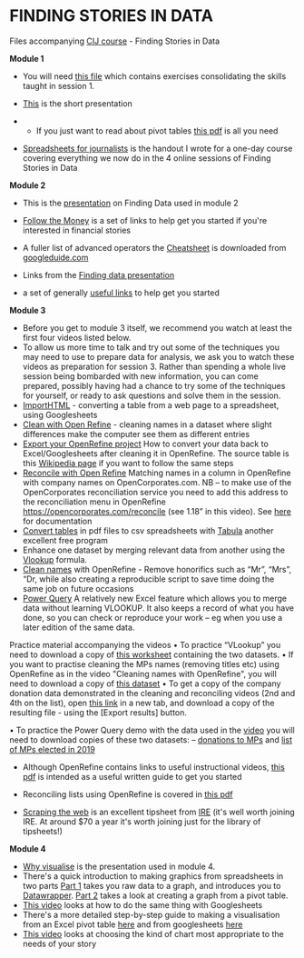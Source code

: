 

# FINDING STORIES IN DATA

Files accompanying [CIJ course](https://tcij.org/scheduled-training) - Finding Stories in Data

**Module 1**

-   You will need [this file](https://github.com/Stonepeople/FSiD/blob/main/donations2019_2020_Exercise.xlsx) which
    contains exercises consolidating the skills taught in session 1.

-   [This](https://github.com/Stonepeople/FSiD/blob/main/Interviewing_data.pdf) is the short presentation

-   -   If you just want to read about pivot tables [this pdf](https://github.com/Stonepeople/FSiD/blob/main/PIVOT%20TABLES.pdf) is all you need

-   [Spreadsheets for journalists](https://github.com/Stonepeople/FSiD/blob/main/SPREADSHEETS%20FOR%20JOURNALISTS%20HANDOUT.pdf) is the
    handout I wrote for a one-day course covering everything we now do in the 4 online sessions of Finding Stories in Data

**Module 2**

-   This is the [presentation](https://github.com/Stonepeople/FSiD/blob/main/FindingData.pdf) on Finding Data used in module 2

-   [Follow the Money](https://github.com/Stonepeople/FSiD/blob/main/FollowTheMoney.pdf) is a set of links to help get you started if you're interested in financial stories

-   A fuller list of advanced operators the [Cheatsheet](https://github.com/Stonepeople/FSiD/blob/main/GoogleguideCheatSheet.pdf) is downloaded from [googleduide.com](http://www.googleguide.com/print/adv_op_ref.pdf)

-   Links from the [Finding data presentation](https://github.com/Stonepeople/FSiD/blob/main/Links%20from%20FindingData.pdf)

-  a set of generally [useful links](https://github.com/Stonepeople/FSiD/blob/main/USEFUL%20LINKS%20TO%20DATA.pdf) to help get you started

**Module 3**

-   Before you get to module 3 itself, we recommend you watch at least the first four videos listed below. 
-   To allow us more time to talk and try out some of the techniques you may need to use to prepare data for analysis, we ask you to watch these videos as preparation for session 3. Rather than spending a whole live session being bombarded with new information, you can come prepared, possibly having had a chance to try some of the techniques for yourself, or ready to ask questions and solve them in the session. 
-   [ImportHTML](https://youtu.be/pBYRNstn6xA) - converting a table from a web page to a spreadsheet, using Googlesheets
-   [Clean with Open Refine](https://youtu.be/HCeH8QMHvmQ) - cleaning names in a dataset where slight differences make the computer see them as different entries
-   [Export your OpenRefine project](https://youtu.be/UWJIu0Ss4eU) How to convert your data back to Excel/Googlesheets after cleaning it in OpenRefine. The source table is this [Wikipedia page](https://en.wikipedia.org/wiki/List_of_MPs_elected_in_the_2019_United_Kingdom_general_election) if you want to follow the same steps
-   [Reconcile with Open Refine](https://youtu.be/3CV6rEn0stM) Matching names in a column in OpenRefine with company names on OpenCorporates.com. NB – to make use of the OpenCorporates reconciliation service you need to add this address to the reconciliation menu in OpenRefine https://opencorporates.com/reconcile (see 1.18” in this video). See [here](https://api.opencorporates.com/documentation/Reconciliation_API_documentation_v0.1.pdf) for documentation
-   [Convert tables](https://youtu.be/xZ_sPdJtOLo) in pdf files to csv spreadsheets with [Tabula](https://tabula.technology/) another excellent free program
-   Enhance one dataset by merging relevant data from another using the [Vlookup](https://youtu.be/NCBP8Z1x_RY) formula. 
-   [Clean names](https://youtu.be/tCET1qWOb3U) with OpenRefine - Remove honorifics such as “Mr”, “Mrs”, “Dr, while also creating a reproducible script to save time doing the same job on future occasions
-   [Power Query](https://youtu.be/9P6iyjPguok) A relatively new Excel feature which allows you to merge data without learning VLOOKUP. It also keeps a record of what you have done, so you can check or reproduce your work – eg when you use a later edition of the same data.

Practice material accompanying the videos
•	To practice “VLookup” you need to download a copy of [this worksheet](https://github.com/Stonepeople/FSiD/blob/main/MPs_donations_vlookup_exercise.xlsx) containing the two datasets.
•	If you want to practise cleaning the MPs names (removing titles etc) using OpenRefine as in the video "Cleaning names with OpenRefine", you will need to download a copy of [this dataset](https://github.com/Stonepeople/FSiD/blob/main/Donations_to_MPs.csv)
•	To get a copy of the company donation data demonstrated in the cleaning and reconciling videos (2nd and 4th on the list), open [this link](http://search.electoralcommission.org.uk/?currentPage=1&rows=10&sort=AcceptedDate&order=desc&tab=1&open=filter&et=pp&et=ppm&et=tp&et=perpar&et=rd&isIrishSourceYes=true&isIrishSourceNo=true&date=Reported&from&to&quarters=2021Q1234&quarters=2020Q1234&prePoll=false&postPoll=true&donorStatus=company&register=gb&register=ni&register=none&optCols=Register&optCols=CampaigningName&optCols=AccountingUnitsAsCentralParty&optCols=IsSponsorship&optCols=IsIrishSource&optCols=RegulatedDoneeType&optCols=CompanyRegistrationNumber&optCols=Postcode&optCols=NatureOfDonation&optCols=PurposeOfVisit&optCols=DonationAction&optCols=ReportedDate&optCols=IsReportedPrePoll&optCols=ReportingPeriodName&optCols=IsBequest&optCols=IsAggregation) in a new tab, and download a copy of the resulting file - using the [Export results] button.

•	To practice the Power Query demo with the data used in the [video](https://youtu.be/9P6iyjPguok) you will need to download copies of these two datasets:
– [donations to MPs](https://github.com/Stonepeople/FSiD/blob/main/Donations_to_MPs.csv) 
and
[list of MPs elected in 2019](https://github.com/Stonepeople/FSiD/blob/main/ListofMPs2019election.csv)

-   Although OpenRefine contains links to useful instructional videos, [this pdf](https://github.com/Stonepeople/FSiD/blob/main/OPEN%20REFINE%20STARTER%20NOTES_JS.pdf) is intended as a useful written guide to get you started

-   Reconciling lists using OpenRefine is covered in [this pdf](https://github.com/Stonepeople/FSiD/blob/main/Reconciling%20in%20OpenRefine.pdf)

-   [Scraping the web](https://github.com/Stonepeople/FSiD/blob/main/scraping%20the%20web.pdf) is an excellent tipsheet from [IRE](https://www.ire.org/) (it's well worth joining IRE. At around $70 a year it's worth  joining just for the library of tipsheets!)

**Module 4**

-   [Why visualise](https://github.com/Stonepeople/FSiD/blob/main/Why%20visualise%20CIJ.pdf) is the presentation used in module 4. 
-   There's a quick introduction to making graphics from spreadsheets in two parts [Part 1](https://youtu.be/CPG3tj2vZYg) takes you raw data to a graph, and introduces you to [Datawrapper](https://www.datawrapper.de/). [Part 2](https://youtu.be/n3cFrf4pQsc) takes a look at creating a graph from a pivot table. 
-   [This video](https://youtu.be/Qv-g9XhpOf0) looks at how to do the same thing with Googlesheets
-   There's a more detailed step-by-step guide to making a visualisation from an Excel pivot table [here](https://youtu.be/Pakq8_hauwI) and from googlesheets [here](https://youtu.be/q4TxXLBpxa8)
-   [This video](https://youtu.be/Fw0YXqenFoo) looks at choosing the kind of chart most appropriate to the needs of your story
